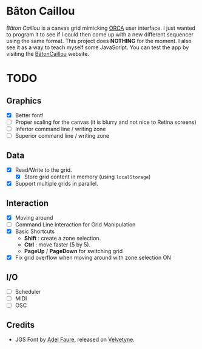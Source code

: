 # Bâton Caillou

_Bâton Caillou_ is a canvas grid mimicking [ORCA](https://github.com/hundredrabbits/Orca) user interface. I just wanted to program it to see if I could then come up with a new different sequencer using the same format. This project does **NOTHING** for the moment. I also see it as a way to teach myself some JavaScript. You can test the app by visiting the [BâtonCaillou](https://batoncaillou.raphaelforment.fr) website.

# TODO

## Graphics

- [X] Better font!
- [ ] Proper scaling for the canvas (it is blurry and not nice to Retina screens)
- [ ] Inferior command line / writing zone
- [ ] Superior command line / writing zone

## Data

- [X] Read/Write to the grid.
  - [X] Store grid content in memory (using `localStorage`)
- [X] Support multiple grids in parallel.

## Interaction

- [X] Moving around
- [ ] Command Line Interaction for Grid Manipulation
- [X] Basic Shortcuts
  - **Shift** : create a zone selection.
  - **Ctrl** : move faster (5 by 5).
  - **PageUp** / **PageDown** for switching grid
- [X] Fix grid overflow when moving around with zone selection ON

## I/O

- [ ] Scheduler
- [ ] MIDI
- [ ] OSC

## Credits

- JGS Font by [Adel Faure](https://adelfaure.net/), released on [Velvetyne](https://velvetyne.fr/fonts/jgs-font/).
